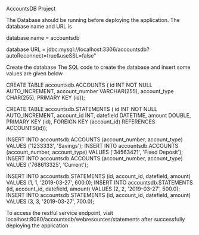 AccountsDB Project

The Database should be running before deploying the application. The database name and URL is

database name = accountsdb

database URL = jdbc:mysql://localhost:3306/accountsdb?autoReconnect=true&amp;useSSL=false"

Create the database 
The SQL code to create the database and insert some values are given below

CREATE TABLE accountsdb.ACCOUNTS (
id INT NOT NULL AUTO_INCREMENT, 
account_number VARCHAR(255), 
account_type CHAR(255), 
PRIMARY KEY (id));

CREATE TABLE accountsdb.STATEMENTS (
id INT NOT NULL AUTO_INCREMENT, 
account_id INT, 
datefield DATETIME, 
amount DOUBLE, 
PRIMARY KEY (id),
FOREIGN KEY (account_id) REFERENCES ACCOUNTS(id));

INSERT INTO accountsdb.ACCOUNTS (account_number, account_type) VALUES ('1233333', 'Savings');
INSERT INTO accountsdb.ACCOUNTS (account_number, account_type) VALUES ('34563421', 'Fixed Deposit');
INSERT INTO accountsdb.ACCOUNTS (account_number, account_type) VALUES ('768613325', 'Current');

INSERT INTO accountsdb.STATEMENTS (id, account_id, datefield, amount) VALUES (1, 1, '2019-03-27', 600.0);
INSERT INTO accountsdb.STATEMENTS (id, account_id, datefield, amount) VALUES (2, 2, '2019-03-27', 500.0);
INSERT INTO accountsdb.STATEMENTS (id, account_id, datefield, amount) VALUES (3, 3, '2019-03-27', 700.0);


To access the restful service endpoint, visit localhost:8080/accountsdb/webresources/statements after successfully deploying the application

